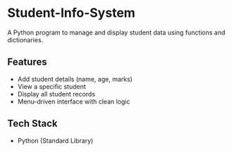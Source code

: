 # Student-Info-System
A Python program to manage and display student data using functions and dictionaries.

## Features
- Add student details (name, age, marks)
- View a specific student
- Display all student records
- Menu-driven interface with clean logic

## Tech Stack
- Python (Standard Library)

